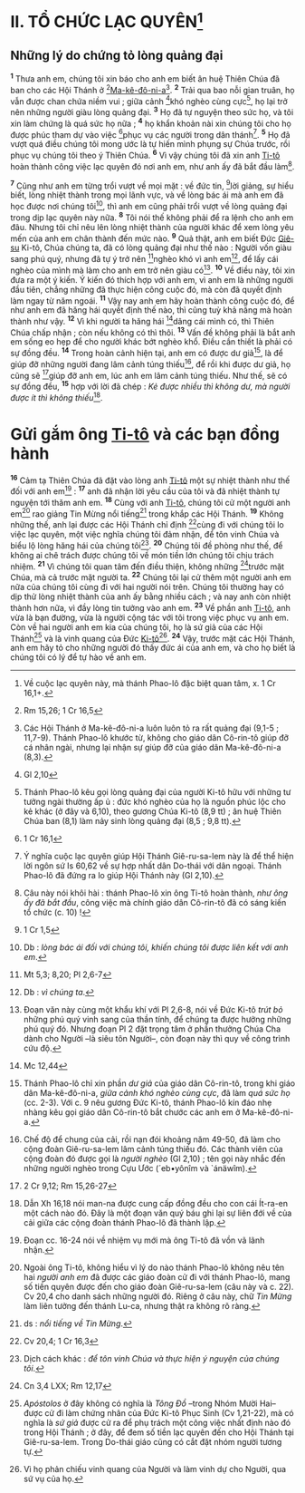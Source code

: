 # II. TỔ CHỨC LẠC QUYÊN[^1]

## Những lý do chứng tỏ lòng quảng đại
<sup><b>1</b></sup> Thưa anh em, chúng tôi xin báo cho anh em biết ân huệ Thiên Chúa đã ban cho các Hội Thánh ở [^1*][Ma-kê-đô-ni-a]()[^2]. <sup><b>2</b></sup> Trải qua bao nỗi gian truân, họ vẫn được chan chứa niềm vui ; giữa cảnh [^2*]khó nghèo cùng cực[^3], họ lại trở nên những người giàu lòng quảng đại. <sup><b>3</b></sup> Họ đã tự nguyện theo sức họ, và tôi xin làm chứng là quá sức họ nữa ; <sup><b>4</b></sup> họ khẩn khoản nài xin chúng tôi cho họ được phúc tham dự vào việc [^3*]phục vụ các người trong dân thánh[^4]. <sup><b>5</b></sup> Họ đã vượt quá điều chúng tôi mong ước là tự hiến mình phụng sự Chúa trước, rồi phục vụ chúng tôi theo ý Thiên Chúa. <sup><b>6</b></sup> Vì vậy chúng tôi đã xin anh [Ti-tô]() hoàn thành công việc lạc quyên đó nơi anh em, như anh ấy đã bắt đầu làm[^5].

<sup><b>7</b></sup> Cũng như anh em từng trổi vượt về mọi mặt : về đức tin, [^4*]lời giảng, sự hiểu biết, lòng nhiệt thành trong mọi lãnh vực, và về lòng bác ái mà anh em đã học được nơi chúng tôi[^6], thì anh em cũng phải trổi vượt về lòng quảng đại trong dịp lạc quyên này nữa. <sup><b>8</b></sup> Tôi nói thế không phải để ra lệnh cho anh em đâu. Nhưng tôi chỉ nêu lên lòng nhiệt thành của người khác để xem lòng yêu mến của anh em chân thành đến mức nào. <sup><b>9</b></sup> Quả thật, anh em biết Đức [Giê-su]() Ki-tô, Chúa chúng ta, đã có lòng quảng đại như thế nào : Người vốn giàu sang phú quý, nhưng đã tự ý trở nên [^5*]nghèo khó vì anh em[^7], để lấy cái nghèo của mình mà làm cho anh em trở nên giàu có[^8]. <sup><b>10</b></sup> Về điều này, tôi xin đưa ra một ý kiến. Ý kiến đó thích hợp với anh em, vì anh em là những người đầu tiên, chẳng những đã thực hiện công cuộc đó, mà còn đã quyết định làm ngay từ năm ngoái. <sup><b>11</b></sup> Vậy nay anh em hãy hoàn thành công cuộc đó, để như anh em đã hăng hái quyết định thế nào, thì cũng tuỳ khả năng mà hoàn thành như vậy. <sup><b>12</b></sup> Vì khi người ta hăng hái [^6*]dâng cái mình có, thì Thiên Chúa chấp nhận ; còn nếu không có thì thôi. <sup><b>13</b></sup> Vấn đề không phải là bắt anh em sống eo hẹp để cho người khác bớt nghèo khổ. Điều cần thiết là phải có sự đồng đều. <sup><b>14</b></sup> Trong hoàn cảnh hiện tại, anh em có được dư giả[^9], là để giúp đỡ những người đang lâm cảnh túng thiếu[^10], để rồi khi được dư giả, họ cũng sẽ [^7*]giúp đỡ anh em, lúc anh em lâm cảnh túng thiếu. Như thế, sẽ có sự đồng đều, <sup><b>15</b></sup> hợp với lời đã chép : *Kẻ được nhiều thì không dư, mà người được ít thì không thiếu*[^11].


# Gửi gắm ông [Ti-tô]() và các bạn đồng hành
<sup><b>16</b></sup> Cảm tạ Thiên Chúa đã đặt vào lòng anh [Ti-tô]() một sự nhiệt thành như thế đối với anh em[^12] : <sup><b>17</b></sup> anh đã nhận lời yêu cầu của tôi và đã nhiệt thành tự nguyện tới thăm anh em. <sup><b>18</b></sup> Cùng với anh [Ti-tô](), chúng tôi cử một người anh em[^13] rao giảng Tin Mừng nổi tiếng[^14] trong khắp các Hội Thánh. <sup><b>19</b></sup> Không những thế, anh lại được các Hội Thánh chỉ định [^8*]cùng đi với chúng tôi lo việc lạc quyên, một việc nghĩa chúng tôi đảm nhận, để tôn vinh Chúa và biểu lộ lòng hăng hái của chúng tôi[^15]. <sup><b>20</b></sup> Chúng tôi đề phòng như thế, để không ai chê trách được chúng tôi về món tiền lớn chúng tôi chịu trách nhiệm. <sup><b>21</b></sup> Vì chúng tôi quan tâm đến điều thiện, không những [^9*]trước mặt Chúa, mà cả trước mặt người ta. <sup><b>22</b></sup> Chúng tôi lại cử thêm một người anh em nữa của chúng tôi cùng đi với hai người nói trên. Chúng tôi thường hay có dịp thử lòng nhiệt thành của anh ấy bằng nhiều cách ; và nay anh còn nhiệt thành hơn nữa, vì đầy lòng tin tưởng vào anh em. <sup><b>23</b></sup> Về phần anh [Ti-tô](), anh vừa là bạn đường, vừa là người cộng tác với tôi trong việc phục vụ anh em. Còn về hai người anh em kia của chúng tôi, họ là sứ giả của các Hội Thánh[^16] và là vinh quang của Đức [Ki-tô]()[^17]. <sup><b>24</b></sup> Vậy, trước mặt các Hội Thánh, anh em hãy tỏ cho những người đó thấy đức ái của anh em, và cho họ biết là chúng tôi có lý để tự hào về anh em.

[^1]: Về cuộc lạc quyên này, mà thánh Phao-lô đặc biệt quan tâm, x. 1 Cr 16,1+.
[^2]: Các Hội Thánh ở Ma-kê-đô-ni-a luôn luôn tỏ ra rất quảng đại (9,1-5 ; 11,7-9). Thánh Phao-lô khước từ, không cho giáo dân Cô-rin-tô giúp đỡ cá nhân ngài, nhưng lại nhận sự giúp đỡ của giáo dân Ma-kê-đô-ni-a (8,3).
[^3]: Thánh Phao-lô kêu gọi lòng quảng đại của người Ki-tô hữu với những tư tưởng ngài thường ấp ủ : đức khó nghèo của họ là nguồn phúc lộc cho kẻ khác (ở đây và 6,10), theo gương Chúa Ki-tô (8,9 tt) ; ân huệ Thiên Chúa ban (8,1) làm nảy sinh lòng quảng đại (8,5 ; 9,8 tt).
[^4]: Ý nghĩa cuộc lạc quyên giúp Hội Thánh Giê-ru-sa-lem này là để thể hiện lời ngôn sứ Is 60,62 về sự hợp nhất dân Do-thái với dân ngoại. Thánh Phao-lô đã đứng ra lo giúp Hội Thánh này (Gl 2,10).
[^5]: Câu này nói khôi hài : thánh Phao-lô xin ông Ti-tô hoàn thành, *như ông ấy đã bắt đầu*, công việc mà chính giáo dân Cô-rin-tô đã có sáng kiến tổ chức (c. 10) !
[^6]: Db : *lòng bác ái đối với chúng tôi, khiến chúng tôi được liên kết với anh em*.
[^7]: Db : *vì chúng ta*.
[^8]: Đoạn văn này cùng một khẩu khí với Pl 2,6-8, nói về Đức Ki-tô *trút bỏ* những phú quý vinh sang của thần tính, để chúng ta được hưởng những phú quý đó. Nhưng đoạn Pl 2 đặt trọng tâm ở phần thưởng Chúa Cha dành cho Người –là siêu tôn Người–, còn đoạn này thì quy về công trình cứu độ.
[^9]: Thánh Phao-lô chỉ xin phần *dư giả* của giáo dân Cô-rin-tô, trong khi giáo dân Ma-kê-đô-ni-a, *giữa cảnh khó nghèo cùng cực*, đã làm *quá sức họ* (cc. 2-3). Với c. 9 nêu gương Đức Ki-tô, thánh Phao-lô kín đáo nhẹ nhàng kêu gọi giáo dân Cô-rin-tô bắt chước các anh em ở Ma-kê-đô-ni-a.
[^10]: Chế độ để chung của cải, rồi nạn đói khoảng năm 49-50, đã làm cho cộng đoàn Giê-ru-sa-lem lâm cảnh túng thiếu đó. Các thành viên của cộng đoàn đó được gọi là *người nghèo* (Gl 2,10) ; tên gọi này nhắc đến những người nghèo trong Cựu Ước (´eb•yônîm và \`ánäwîm).
[^11]: Dẫn Xh 16,18 nói man-na được cung cấp đồng đều cho con cái Ít-ra-en một cách nào đó. Đây là một đoạn văn quý báu ghi lại sự liên đới về của cải giữa các cộng đoàn thánh Phao-lô đã thành lập.
[^12]: Đoạn cc. 16-24 nói về nhiệm vụ mới mà ông Ti-tô đã vồn vã lãnh nhận.
[^13]: Ngoài ông Ti-tô, không hiểu vì lý do nào thánh Phao-lô không nêu tên hai *người anh em* đã được các giáo đoàn cử đi với thánh Phao-lô, mang số tiền quyên được đến cho giáo đoàn Giê-ru-sa-lem (câu này và c. 22). Cv 20,4 cho danh sách những người đó. Riêng ở câu này, chữ *Tin Mừng* làm liên tưởng đến thánh Lu-ca, nhưng thật ra không rõ ràng.
[^14]: ds : *nổi tiếng về Tin Mừng*.
[^15]: Dịch cách khác : *để tôn vinh Chúa và thực hiện ý nguyện của chúng tôi*.
[^16]: *Apóstolos* ở đây không có nghĩa là *Tông Đồ* –trong Nhóm Mười Hai– được cử đi làm chứng nhân của Đức Ki-tô Phục Sinh (Cv 1,21-22), mà có nghĩa là *sứ giả* được cử ra để phụ trách một công việc nhất định nào đó trong Hội Thánh ; ở đây, để đem số tiền lạc quyên đến cho Hội Thánh tại Giê-ru-sa-lem. Trong Do-thái giáo cũng có cắt đặt nhóm người tương tự.
[^17]: Vì họ phản chiếu vinh quang của Người và làm vinh dự cho Người, qua sứ vụ của họ.
[^1*]: Rm 15,26; 1 Cr 16,5
[^2*]: Gl 2,10
[^3*]: 1 Cr 16,1
[^4*]: 1 Cr 1,5
[^5*]: Mt 5,3; 8,20; Pl 2,6-7
[^6*]: Mc 12,44
[^7*]: 2 Cr 9,12; Rm 15,26-27
[^8*]: Cv 20,4; 1 Cr 16,3
[^9*]: Cn 3,4 LXX; Rm 12,17